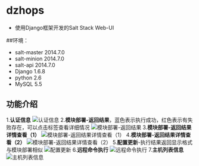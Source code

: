 # dzhops   
+ 使用Django框架开发的Salt Stack Web-UI   

##环境：   
+ salt-master 2014.7.0     
+ salt-minion 2014.7.0      
+ salt-api 2014.7.0     
+ Django 1.6.8     
+ python 2.6     
+ MySQL 5.5  
  
## 功能介绍
1.**认证信息**
![认证信息](https://github.com/Hasal/picture/blob/master/dzhops_pic/au.png)
2.**模块部署-返回结果**，蓝色表示执行成功，红色表示有失败存在，可以点击标签查看详细情况
![模块部署-返回结果](https://github.com/Hasal/picture/blob/master/dzhops_pic/deploy.png)
3.**模块部署-返回结果详情查看（1）**
![模块部署-返回结果详情查看（1）](https://github.com/Hasal/picture/blob/master/dzhops_pic/deploy-dec-1.png)
4.**模块部署-返回结果详情查看（2）**
![模块部署-返回结果详情查看（2）](https://github.com/Hasal/picture/blob/master/dzhops_pic/deploy-dec-2.png)
5.**配置更新**-执行结果返回显示格式与模块部署相似
![配置更新](https://github.com/Hasal/picture/blob/master/dzhops_pic/config_update.png)
6.**远程命令执行**
![远程命令执行](https://github.com/Hasal/picture/blob/master/dzhops_pic/exec.png)
7.**主机列表信息**
![主机列表信息](https://github.com/Hasal/picture/blob/master/dzhops_pic/server_list.png)
